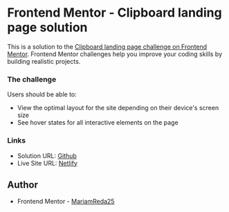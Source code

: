 # Frontend Mentor - Clipboard landing page solution

This is a solution to the [Clipboard landing page challenge on Frontend Mentor](https://www.frontendmentor.io/challenges/clipboard-landing-page-5cc9bccd6c4c91111378ecb9). Frontend Mentor challenges help you improve your coding skills by building realistic projects.

### The challenge

Users should be able to:

- View the optimal layout for the site depending on their device's screen size
- See hover states for all interactive elements on the page

### Links

- Solution URL: [Github](https://github.com/MariamReda25/Frontend-Mentor-/tree/main/Four-card-feature)
- Live Site URL: [Netlify](https://clipboard-landing-page-challenge-sol.netlify.app/)

## Author

- Frontend Mentor - [MariamReda25](https://www.frontendmentor.io/profile/MariamReda25)
